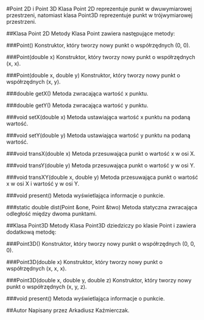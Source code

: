 #Point 2D i Point 3D
Klasa Point 2D reprezentuje punkt w dwuwymiarowej przestrzeni, natomiast klasa Point3D reprezentuje punkt w trójwymiarowej przestrzeni.

##Klasa Point 2D
Metody
Klasa Point zawiera następujące metody:

###Point()
Konstruktor, który tworzy nowy punkt o współrzędnych (0, 0).

###Point(double x)
Konstruktor, który tworzy nowy punkt o współrzędnych (x, x).

###Point(double x, double y)
Konstruktor, który tworzy nowy punkt o współrzędnych (x, y).

###double getX()
Metoda zwracająca wartość x punktu.

###double getY()
Metoda zwracająca wartość y punktu.

###void setX(double x)
Metoda ustawiająca wartość x punktu na podaną wartość.

###void setY(double y)
Metoda ustawiająca wartość y punktu na podaną wartość.

###void transX(double x)
Metoda przesuwająca punkt o wartość x w osi X.

###void transY(double y)
Metoda przesuwająca punkt o wartość y w osi Y.

###void transXY(double x, double y)
Metoda przesuwająca punkt o wartość x w osi X i wartość y w osi Y.

###void present()
Metoda wyświetlająca informacje o punkcie.

###static double dist(Point &one, Point &two)
Metoda statyczna zwracająca odległość między dwoma punktami.

##Klasa Point3D
Metody
Klasa Point3D dziedziczy po klasie Point i zawiera dodatkową metodę:

###Point3D()
Konstruktor, który tworzy nowy punkt o współrzędnych (0, 0, 0).

###Point3D(double x)
Konstruktor, który tworzy nowy punkt o współrzędnych (x, x, x).

###Point3D(double x, double y, double z)
Konstruktor, który tworzy nowy punkt o współrzędnych (x, y, z).

###void present()
Metoda wyświetlająca informacje o punkcie.

##Autor
Napisany przez Arkadiusz Kaźmierczak.
